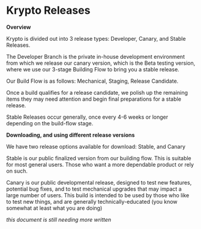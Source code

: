 # Krypto Releases

**Overview** 


Krypto is divided out into 3 release types: Developer, Canary, and Stable Releases. 

The Developer Branch is the private in-house development environment from which we release our canary version, which is the Beta testing version, where we use our 3-stage Building Flow to bring you a stable release. 

Our Build Flow is as follows: Mechanical, Staging, Release Candidate. 


Once a build qualifies for a release candidate, we polish up the remaining items they may need attention and begin final preparations for a stable release.  

Stable Releases occur generally, once every 4-6 weeks or longer depending on the build-flow stage. 

**Downloading, and using different release versions** 

We have two release options available for download: Stable, and Canary

Stable is our public finalized version from our building flow. This is suitable for most general users. Those who want a more dependable product or rely on such. 


Canary is our public developmental release, designed to test new features, potential bug fixes, and to test mechanical upgrades that may impact a large number of users. This build is intended to be used by those who like to test new things, and are generally technically-educated (you know somewhat at least what you are doing)

*this document is still needing more written*





